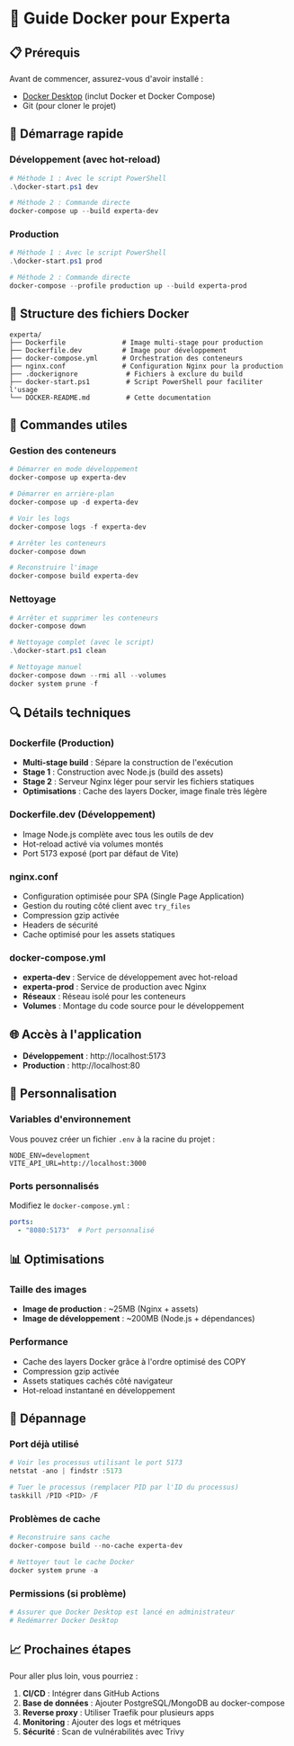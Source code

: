 # 🐳 Guide Docker pour Experta

## 📋 Prérequis

Avant de commencer, assurez-vous d'avoir installé :
- [Docker Desktop](https://www.docker.com/products/docker-desktop) (inclut Docker et Docker Compose)
- Git (pour cloner le projet)

## 🚀 Démarrage rapide

### Développement (avec hot-reload)
```powershell
# Méthode 1 : Avec le script PowerShell
.\docker-start.ps1 dev

# Méthode 2 : Commande directe
docker-compose up --build experta-dev
```

### Production
```powershell
# Méthode 1 : Avec le script PowerShell
.\docker-start.ps1 prod

# Méthode 2 : Commande directe
docker-compose --profile production up --build experta-prod
```

## 📁 Structure des fichiers Docker

```
experta/
├── Dockerfile              # Image multi-stage pour production
├── Dockerfile.dev          # Image pour développement
├── docker-compose.yml      # Orchestration des conteneurs
├── nginx.conf              # Configuration Nginx pour la production
├── .dockerignore            # Fichiers à exclure du build
├── docker-start.ps1         # Script PowerShell pour faciliter l'usage
└── DOCKER-README.md         # Cette documentation
```

## 🔧 Commandes utiles

### Gestion des conteneurs
```powershell
# Démarrer en mode développement
docker-compose up experta-dev

# Démarrer en arrière-plan
docker-compose up -d experta-dev

# Voir les logs
docker-compose logs -f experta-dev

# Arrêter les conteneurs
docker-compose down

# Reconstruire l'image
docker-compose build experta-dev
```

### Nettoyage
```powershell
# Arrêter et supprimer les conteneurs
docker-compose down

# Nettoyage complet (avec le script)
.\docker-start.ps1 clean

# Nettoyage manuel
docker-compose down --rmi all --volumes
docker system prune -f
```

## 🔍 Détails techniques

### Dockerfile (Production)
- **Multi-stage build** : Sépare la construction de l'exécution
- **Stage 1** : Construction avec Node.js (build des assets)
- **Stage 2** : Serveur Nginx léger pour servir les fichiers statiques
- **Optimisations** : Cache des layers Docker, image finale très légère

### Dockerfile.dev (Développement)
- Image Node.js complète avec tous les outils de dev
- Hot-reload activé via volumes montés
- Port 5173 exposé (port par défaut de Vite)

### nginx.conf
- Configuration optimisée pour SPA (Single Page Application)
- Gestion du routing côté client avec `try_files`
- Compression gzip activée
- Headers de sécurité
- Cache optimisé pour les assets statiques

### docker-compose.yml
- **experta-dev** : Service de développement avec hot-reload
- **experta-prod** : Service de production avec Nginx
- **Réseaux** : Réseau isolé pour les conteneurs
- **Volumes** : Montage du code source pour le développement

## 🌐 Accès à l'application

- **Développement** : http://localhost:5173
- **Production** : http://localhost:80

## 🔧 Personnalisation

### Variables d'environnement
Vous pouvez créer un fichier `.env` à la racine du projet :
```env
NODE_ENV=development
VITE_API_URL=http://localhost:3000
```

### Ports personnalisés
Modifiez le `docker-compose.yml` :
```yaml
ports:
  - "8080:5173"  # Port personnalisé
```

## 📊 Optimisations

### Taille des images
- **Image de production** : ~25MB (Nginx + assets)
- **Image de développement** : ~200MB (Node.js + dépendances)

### Performance
- Cache des layers Docker grâce à l'ordre optimisé des COPY
- Compression gzip activée
- Assets statiques cachés côté navigateur
- Hot-reload instantané en développement

## 🚨 Dépannage

### Port déjà utilisé
```powershell
# Voir les processus utilisant le port 5173
netstat -ano | findstr :5173

# Tuer le processus (remplacer PID par l'ID du processus)
taskkill /PID <PID> /F
```

### Problèmes de cache
```powershell
# Reconstruire sans cache
docker-compose build --no-cache experta-dev

# Nettoyer tout le cache Docker
docker system prune -a
```

### Permissions (si problème)
```powershell
# Assurer que Docker Desktop est lancé en administrateur
# Redémarrer Docker Desktop
```

## 📈 Prochaines étapes

Pour aller plus loin, vous pourriez :
1. **CI/CD** : Intégrer dans GitHub Actions
2. **Base de données** : Ajouter PostgreSQL/MongoDB au docker-compose
3. **Reverse proxy** : Utiliser Traefik pour plusieurs apps
4. **Monitoring** : Ajouter des logs et métriques
5. **Sécurité** : Scan de vulnérabilités avec Trivy 